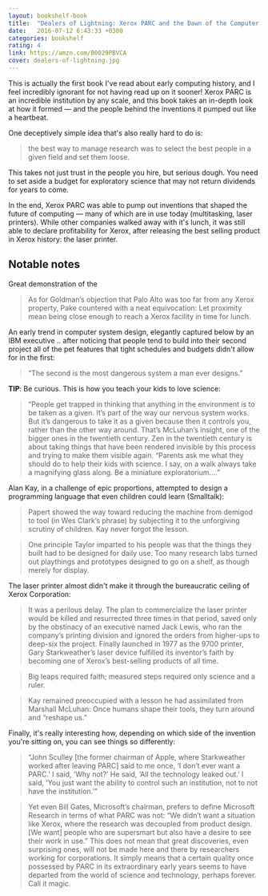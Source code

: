 ```yaml
---
layout: bookshelf-book
title:  "Dealers of Lightning: Xerox PARC and the Dawn of the Computer Age"
date:   2016-07-12 6:43:33 +0300
categories: bookshelf
rating: 4
link: https://amzn.com/B0029PBVCA
cover: dealers-of-lightning.jpg
---
```

This is actually the first book I've read about early computing history, and I feel incredibly ignorant for not having read up on it sooner! Xerox PARC is an incredible institution by any scale, and this book takes an in-depth look at how it formed &mdash; and the people behind the inventions it pumped out like a heartbeat.

One deceptively simple idea that's also really hard to do is:

> the best way to manage research was to select the best people in a given field and set them loose.

This takes not just trust in the people you hire, but serious dough. You need to set aside a budget for exploratory science that may not return dividends for years to come.

In the end, Xerox PARC was able to pump out inventions that shaped the future of computing &mdash; many of which are in use today (multitasking, laser printers). While other companies walked away with it's lunch, it was still able to declare profitability for Xerox, after releasing the best selling product in Xerox history: the laser printer.

## Notable notes

Great demonstration of the

> As for Goldman’s objection that Palo Alto was too far from any Xerox property, Pake countered with a neat equivocation: Let proximity mean being close enough to reach a Xerox facility in time for lunch.

An early trend in computer system design, elegantly captured below by an IBM executive .. after noticing that people tend to build into their second project all of the pet features that tight schedules and budgets didn't allow for in the first:

> “The second is the most dangerous system a man ever designs.”

**TIP**: Be curious. This is how you teach your kids to love science:

> “People get trapped in thinking that anything in the environment is to be taken as a given. It’s part of the way our nervous system works. But it’s dangerous to take it as a given because then it controls you, rather than the other way around. That’s McLuhan’s insight, one of the bigger ones in the twentieth century. Zen in the twentieth century is about taking things that have been rendered invisible by this process and trying to make them visible again. “Parents ask me what they should do to help their kids with science. I say, on a walk always take a magnifying glass along. Be a miniature exploratorium….”

Alan Kay, in a challenge of epic proportions, attempted to design a programming language that even children could learn (Smalltalk):

> Papert showed the way toward reducing the machine from demigod to tool (in Wes Clark’s phrase) by subjecting it to the unforgiving scrutiny of children. Kay never forgot the lesson.

> One principle Taylor imparted to his people was that the things they built had to be designed for daily use. Too many research labs turned out playthings and prototypes designed to go on a shelf, as though merely for display.

The laser printer almost didn't make it through the bureaucratic ceiling of Xerox Corporation:

> It was a perilous delay. The plan to commercialize the laser printer would be killed and resurrected three times in that period, saved only by the obstinacy of an executive named Jack Lewis, who ran the company’s printing division and ignored the orders from higher-ups to deep-six the project. Finally launched in 1977 as the 9700 printer, Gary Starkweather’s laser device fulfilled its inventor’s faith by becoming one of Xerox’s best-selling products of all time.

> Big leaps required faith; measured steps required only science and a ruler.

> Kay remained preoccupied with a lesson he had assimilated from Marshall McLuhan: Once humans shape their tools, they turn around and “reshape us.”

Finally, it's really interesting how, depending on which side of the invention you're sitting on, you can see things so differently:

> “John Sculley [the former chairman of Apple, where Starkweather worked after leaving PARC] said to me once, ‘I don’t ever want a PARC.’ I said, ‘Why not?’ He said, ‘All the technology leaked out.’ I said, ‘You just want the ability to control such an institution, not to not have the institution.’”

> Yet even Bill Gates, Microsoft’s chairman, prefers to define Microsoft Research in terms of what PARC was not: “We didn’t want a situation like Xerox, where the research was decoupled from product design. [We want] people who are supersmart but also have a desire to see their work in use.” This does not mean that great discoveries, even surprising ones, will not be made here and there by researchers working for corporations. It simply means that a certain quality once possessed by PARC in its extraordinary early years seems to have departed from the world of science and technology, perhaps forever. Call it magic.
